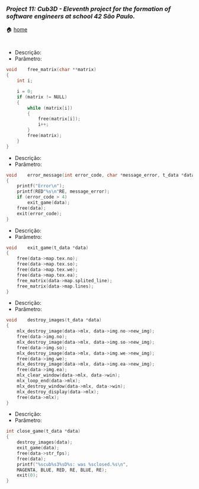 ### _Project 11: Cub3D - Eleventh project for the formation of software engineers at school 42 São Paulo._

🏠 [home](https://github.com/Vinicius-Santoro/42-formation-lvl2-11.cub3d)

<h1></h1>

- Descrição:
- Parâmetro:
```c
void	free_matrix(char **matrix)
{
	int	i;

	i = 0;
	if (matrix != NULL)
	{
		while (matrix[i])
		{
			free(matrix[i]);
			i++;
		}
		free(matrix);
	}
}
```

- Descrição:
- Parâmetro:
```c
void	error_message(int error_code, char *message_error, t_data *data)
{
	printf("Error\n");
	printf(RED"%s\n"RE, message_error);
	if (error_code > 4)
		exit_game(data);
	free(data);
	exit(error_code);
}
```

- Descrição:
- Parâmetro:
```c
void	exit_game(t_data *data)
{
	free(data->map.tex.no);
	free(data->map.tex.so);
	free(data->map.tex.we);
	free(data->map.tex.ea);
	free_matrix(data->map.splited_line);
	free_matrix(data->map.lines);
}
```

- Descrição:
- Parâmetro:
```c
void	destroy_images(t_data *data)
{
	mlx_destroy_image(data->mlx, data->img.no->new_img);
	free(data->img.no);
	mlx_destroy_image(data->mlx, data->img.so->new_img);
	free(data->img.so);
	mlx_destroy_image(data->mlx, data->img.we->new_img);
	free(data->img.we);
	mlx_destroy_image(data->mlx, data->img.ea->new_img);
	free(data->img.ea);
	mlx_clear_window(data->mlx, data->win);
	mlx_loop_end(data->mlx);
	mlx_destroy_window(data->mlx, data->win);
	mlx_destroy_display(data->mlx);
	free(data->mlx);
}
```

- Descrição:
- Parâmetro:
```c
int	close_game(t_data *data)
{
	destroy_images(data);
	exit_game(data);
	free(data->str_fps);
	free(data);
	printf("%scub%s3%sD%s: was %sclosed.%s\n", 
	MAGENTA, BLUE, RED, RE, BLUE, RE);
	exit(0);
}
